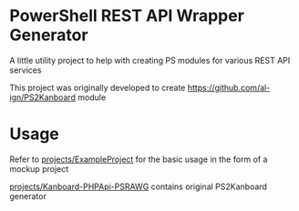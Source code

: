 # PowerShell REST API Wrapper Generator

A little utility project to help with creating PS modules for various REST API services

This project was originally developed to create https://github.com/al-ign/PS2Kanboard module

# Usage

Refer to [projects/ExampleProject](projects/ExampleProject) for the basic usage in the form of a mockup project

[projects/Kanboard-PHPApi-PSRAWG](projects/Kanboard-PHPApi-PSRAWG) contains original PS2Kanboard generator

